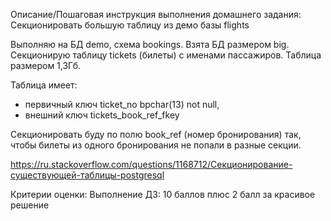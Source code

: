 Описание/Пошаговая инструкция выполнения домашнего задания:
Секционировать большую таблицу из демо базы flights

Выполняю на БД demo, схема bookings. Взята БД размером big.
Секционирую таблицу tickets (билеты) с именами пассажиров. Таблица размером 1,3Гб.

Таблица имеет:
- первичный ключ ticket_no bpchar(13) not null,
- внешний ключ tickets_book_ref_fkey

Секционировать буду по полю book_ref (номер бронирования) так, чтобы билеты из одного бронирования не попали в разные секции.

https://ru.stackoverflow.com/questions/1168712/Секционирование-существующей-таблицы-postgresql

Критерии оценки:
Выполнение ДЗ: 10 баллов
плюс 2 балл за красивое решение